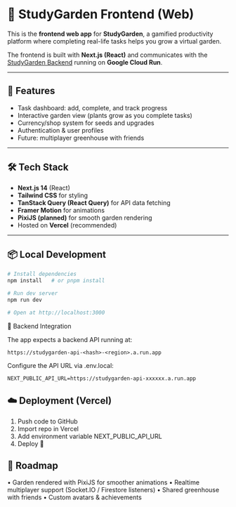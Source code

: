 # 🌱 StudyGarden Frontend (Web)

This is the **frontend web app** for **StudyGarden**, a gamified productivity platform where completing real-life tasks helps you grow a virtual garden.

The frontend is built with **Next.js (React)** and communicates with the [StudyGarden Backend](../backend) running on **Google Cloud Run**.

---

## 🚀 Features

- Task dashboard: add, complete, and track progress
- Interactive garden view (plants grow as you complete tasks)
- Currency/shop system for seeds and upgrades
- Authentication & user profiles
- Future: multiplayer greenhouse with friends

---

## 🛠 Tech Stack

- **Next.js 14** (React)
- **Tailwind CSS** for styling
- **TanStack Query (React Query)** for API data fetching
- **Framer Motion** for animations
- **PixiJS (planned)** for smooth garden rendering
- Hosted on **Vercel** (recommended)

---

## 📦 Local Development

```bash
# Install dependencies
npm install   # or pnpm install

# Run dev server
npm run dev

# Open at http://localhost:3000
```

🔗 Backend Integration

The app expects a backend API running at:

```
https://studygarden-api-<hash>-<region>.a.run.app
```

Configure the API URL via .env.local:

```
NEXT_PUBLIC_API_URL=https://studygarden-api-xxxxxx.a.run.app
```

## ☁️ Deployment (Vercel)

1. Push code to GitHub
2. Import repo in Vercel
3. Add environment variable NEXT_PUBLIC_API_URL
4. Deploy 🚀

## 🔮 Roadmap

• Garden rendered with PixiJS for smoother animations
• Realtime multiplayer support (Socket.IO / Firestore listeners)
• Shared greenhouse with friends
• Custom avatars & achievements
